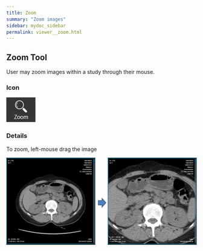 ```yaml
---
title: Zoom
summary: "Zoom images"
sidebar: mydoc_sidebar
permalink: viewer__zoom.html
---
```


## Zoom Tool

User may zoom images within a study through their mouse.

### Icon

<img src="images\viewer\zoom\zoom_icon.png" />

### Details

To zoom, left-mouse drag the image

<img src="images\viewer\zoom\zoom.png" />
